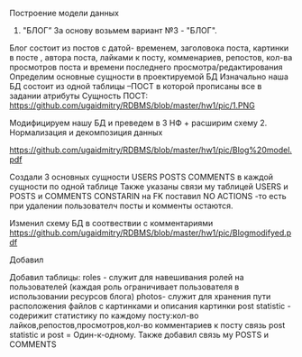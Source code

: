 
    
Построение модели данных
1. "БЛОГ”
За основу возьмем вариант №3 - "БЛОГ". 

Блог состоит из постов с  датой- временем, заголовока поста, картинки в посте , автора поста, лайками к посту, комменариев, репостов, кол-ва просмотров поста и времени последнего просмотра/редактирования
Определим основные сущности в проектируемой БД
Изначально наша БД состоит из одной таблицы –ПОСТ в которой прописаны все в задании атрибуты
Сущность ПОСТ:
https://github.com/ugaidmitry/RDBMS/blob/master/hw1/pic/1.PNG


Модифицируем нашу БД и преведем в 3 НФ + расширим схему
2. Нормализация и декомпозиция данных

https://github.com/ugaidmitry/RDBMS/blob/master/hw1/pic/Blog%20model.pdf

Создали 3 основных сущности
USERS
POSTS
COMMENTS
в каждой сущности по одной таблице
Также указаны связи му таблицей USERS и POSTS и COMMENTS
CONSTARIN на FK поставил NO ACTIONS -то есть при удалении пользователч посты и комменты остаются.

Изменил схему БД в соотвествии с комментариями
https://github.com/ugaidmitry/RDBMS/blob/master/hw1/pic/Blogmodifyed.pdf

Добавил 

Добавил таблицы:
roles - служит для навешивания ролей на пользователей (каждая роль ограничивает пользователя в использовании ресурсов блога)
photos- служит для хранения пути расположения файлов с картинками и описания картинки
post statistic - содерижит статистику по каждому посту:кол-во лайков,репостов,просмотров,кол-во комментариев к посту
связь post statistic и post = Один-к-одному.
Также добавил связь му POSTS и COMMENTS
